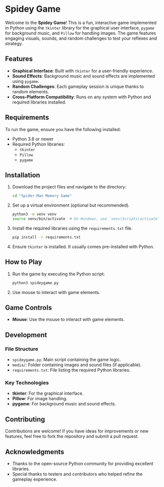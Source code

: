 # Spidey Game

Welcome to the **Spidey Game**! This is a fun, interactive game implemented in Python using the `tkinter` library for the graphical user interface, `pygame` for background music, and `Pillow` for handling images. The game features engaging visuals, sounds, and random challenges to test your reflexes and strategy.

## Features

- **Graphical Interface**: Built with `tkinter` for a user-friendly experience.
- **Sound Effects**: Background music and sound effects are implemented using `pygame`.
- **Random Challenges**: Each gameplay session is unique thanks to random elements.
- **Cross-Platform Compatibility**: Runs on any system with Python and required libraries installed.

## Requirements

To run the game, ensure you have the following installed:

- Python 3.8 or newer
- Required Python libraries:
  - `tkinter`
  - `Pillow`
  - `pygame`

## Installation

1. Download the project files and navigate to the directory:
   ```bash
   cd "Spider-Man Memory Game"
   ```

2. Set up a virtual environment (optional but recommended).
   ```bash
   python3 -m venv venv
   source venv/bin/activate  # On Windows, use `venv\Scripts\activate`
   ```

3. Install the required libraries using the `requirements.txt` file.
   ```bash
   pip install -r requirements.txt
   ```

4. Ensure `tkinter` is installed. It usually comes pre-installed with Python.

## How to Play

1. Run the game by executing the Python script:
   ```bash
   python3 spideygame.py
   ```

2. Use mouse to interact with game elements.

## Game Controls

- **Mouse**: Use the mouse to interact with game elements.

## Development

### File Structure

- `spideygame.py`: Main script containing the game logic.
- `media/`: Folder containing images and sound files (if applicable).
- `requirements.txt`: File listing the required Python libraries.

### Key Technologies

- **tkinter**: For the graphical interface.
- **Pillow**: For image handling.
- **pygame**: For background music and sound effects.

## Contributing

Contributions are welcome! If you have ideas for improvements or new features, feel free to fork the repository and submit a pull request.

## Acknowledgments

- Thanks to the open-source Python community for providing excellent libraries.
- Special thanks to testers and contributors who helped refine the gameplay experience.
